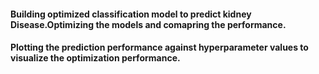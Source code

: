 #### Building optimized classification model to predict kidney Disease.Optimizing the models and comapring the performance.
#### Plotting the prediction performance against hyperparameter values to visualize the optimization performance.
